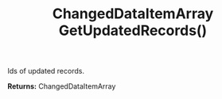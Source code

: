 ﻿---
uid: crmscript_ref_NSChangedData_GetUpdatedRecords
title: ChangedDataItemArray GetUpdatedRecords()
intellisense: NSChangedData.GetUpdatedRecords
keywords: NSChangedData, GetUpdatedRecords
so.topic: reference
---

Ids of updated records.

**Returns:** ChangedDataItemArray


